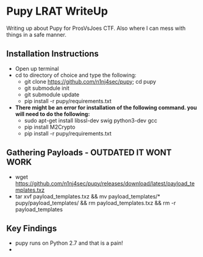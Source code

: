 # Pupy LRAT WriteUp
Writing up about Pupy for ProsVsJoes CTF. Also where I can mess with things in a safe manner. 

## Installation Instructions ##
* Open up terminal 
* cd to directory of choice and type the following:
  - git clone https://github.com/n1nj4sec/pupy; cd pupy
  - git submodule init
  - git submodule update
  - pip install -r pupy/requirements.txt
* **There might be an error for installation of the following command. you will need to do the following:**
  - sudo apt-get install libssl-dev swig python3-dev gcc  
  - pip install M2Crypto
  - pip install -r pupy/requirements.txt

## Gathering Payloads - OUTDATED IT WONT WORK ##
* wget https://github.com/n1nj4sec/pupy/releases/download/latest/payload_templates.txz
* tar xvf payload_templates.txz && mv payload_templates/* pupy/payload_templates/ && rm payload_templates.txz && rm -r payload_templates

## Key Findings ##
* pupy runs on Python 2.7 and that is a pain!
* 

